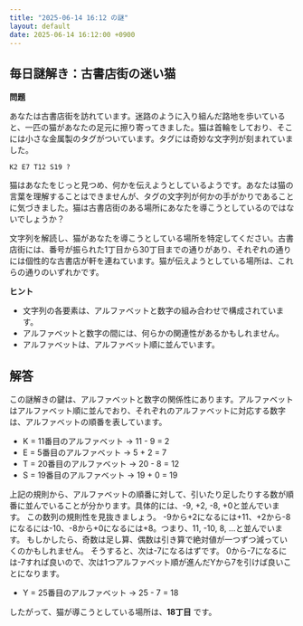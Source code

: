 ```yaml
---
title: "2025-06-14 16:12 の謎"
layout: default
date: 2025-06-14 16:12:00 +0900
---
```

## 毎日謎解き：古書店街の迷い猫

**問題**

あなたは古書店街を訪れています。迷路のように入り組んだ路地を歩いていると、一匹の猫があなたの足元に擦り寄ってきました。猫は首輪をしており、そこには小さな金属製のタグがついています。タグには奇妙な文字列が刻まれていました。

`K2 E7 T12 S19 ?`

猫はあなたをじっと見つめ、何かを伝えようとしているようです。あなたは猫の言葉を理解することはできませんが、タグの文字列が何かの手がかりであることに気づきました。猫は古書店街のある場所にあなたを導こうとしているのではないでしょうか？

文字列を解読し、猫があなたを導こうとしている場所を特定してください。古書店街には、番号が振られた1丁目から30丁目までの通りがあり、それぞれの通りには個性的な古書店が軒を連ねています。猫が伝えようとしている場所は、これらの通りのいずれかです。

**ヒント**

*   文字列の各要素は、アルファベットと数字の組み合わせで構成されています。
*   アルファベットと数字の間には、何らかの関連性があるかもしれません。
*   アルファベットは、アルファベット順に並んでいます。

## 解答

この謎解きの鍵は、アルファベットと数字の関係性にあります。アルファベットはアルファベット順に並んでおり、それぞれのアルファベットに対応する数字は、アルファベットの順番を表しています。

*   K = 11番目のアルファベット -> 11 - 9 = 2
*   E = 5番目のアルファベット -> 5 + 2 = 7
*   T = 20番目のアルファベット -> 20 - 8 = 12
*   S = 19番目のアルファベット -> 19 + 0 = 19

上記の規則から、アルファベットの順番に対して、引いたり足したりする数が順番に並んでいることが分かります。具体的には、-9, +2, -8, +0と並んでいます。
この数列の規則性を見抜きましょう。
-9から+2になるには+11、+2から-8になるには-10、-8から+0になるには+8。つまり、11, -10, 8, ...と並んでいます。
もしかしたら、奇数は足し算、偶数は引き算で絶対値が一つずつ減っていくのかもしれません。
そうすると、次は-7になるはずです。
0から-7になるには-7すれば良いので、次は1つアルファベット順が進んだYから7を引けば良いことになります。

*   Y = 25番目のアルファベット -> 25 - 7 = 18

したがって、猫が導こうとしている場所は、**18丁目** です。
